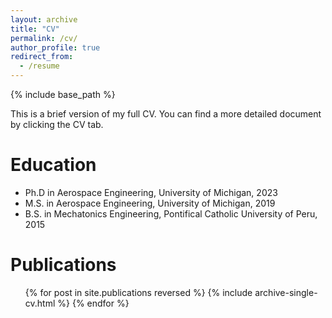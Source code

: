 ```yaml
---
layout: archive
title: "CV"
permalink: /cv/
author_profile: true
redirect_from:
  - /resume
---
```


{% include base_path %}


This is a brief version of my full CV. You can find a more detailed document by clicking the CV tab.

Education
======
* Ph.D in Aerospace Engineering, University of Michigan, 2023
* M.S. in Aerospace Engineering, University of Michigan, 2019
* B.S. in Mechatonics Engineering, Pontifical Catholic University of Peru, 2015

<!---

Work experience
======
* Spring 2024: Academic Pages Collaborator
  * GitHub University
  * Duties includes: Updates and improvements to template
  * Supervisor: The Users

* Fall 2015: Research Assistant
  * GitHub University
  * Duties included: Merging pull requests
  * Supervisor: Professor Hub

* Summer 2015: Research Assistant
  * GitHub University
  * Duties included: Tagging issues
  * Supervisor: Professor Git
  
Skills
======
* Skill 1
* Skill 2
  * Sub-skill 2.1
  * Sub-skill 2.2
  * Sub-skill 2.3
* Skill 3

--->

Publications
======
  <ul>{% for post in site.publications reversed %}
    {% include archive-single-cv.html %}
  {% endfor %}</ul>

<!---
Talks
======
  <ul>{% for post in site.talks reversed %}
    {% include archive-single-talk-cv.html  %}
  {% endfor %}</ul>
--->

<!---
Teaching
======
  <ul>{% for post in site.teaching reversed %}
    {% include archive-single-cv.html %}
  {% endfor %}</ul>
--->

<!---
Service and leadership
======
* Currently signed in to 43 different slack teams
--->